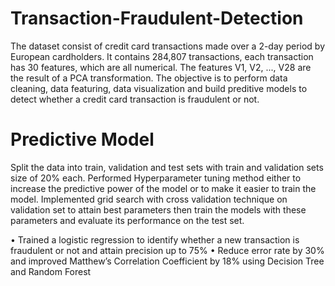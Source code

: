# Transaction-Fraudulent-Detection
The dataset consist of credit card transactions made over a 2-day period by European cardholders. It contains 284,807 transactions, each 
transaction has 30 features, which are all numerical. The features V1, V2, ..., V28 are the result of a PCA transformation. The objective 
is to perform data cleaning, data featuring, data visualization and build preditive models to detect whether a credit card transaction is 
fraudulent or not.

# Predictive Model
Split the data into train, validation and test sets with train and validation sets size of 20% each.
Performed Hyperparameter tuning method either to increase the predictive power of the model or to make it easier to train the model.
Implemented grid search with cross validation technique on validation set to attain best parameters then train the models with these parameters and evaluate its performance on the test set.

•	Trained a logistic regression to identify whether a new transaction is fraudulent or not and attain precision up to 75%
•	Reduce error rate by 30% and improved Matthew’s Correlation Coefficient by 18% using Decision Tree and Random Forest


